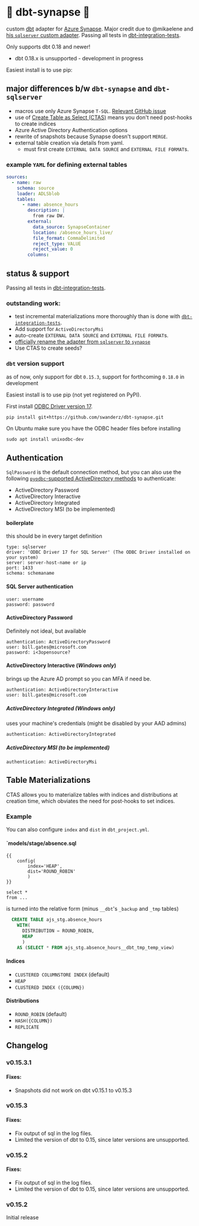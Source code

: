 # :construction: dbt-synapse :construction:

custom [dbt](https://www.getdbt.com) adapter for [Azure Synapse](https://azure.microsoft.com/en-us/services/synapse-analytics/). Major credit due to @mikaelene and [his `sqlserver` custom adapter](https://github.com/mikaelene/dbt-sqlserver).
Passing all tests in [dbt-integration-tests](https://github.com/fishtown-analytics/dbt-integration-tests/). 

Only supports dbt 0.18 and newer!
- dbt 0.18.x is unsupported  - development in progress

Easiest install is to use pip:

## major differences b/w `dbt-synapse` and `dbt-sqlserver`
- macros use only Azure Synapse `T-SQL`. [Relevant GitHub issue](https://github.com/MicrosoftDocs/azure-docs/issues/55713)
- use of [Create Table as Select (CTAS)](https://docs.microsoft.com/en-us/sql/t-sql/statements/create-table-as-select-azure-sql-data-warehouse?view=aps-pdw-2016-au7) means you don't need post-hooks to create indices
- Azure Active Directory Authentication options
- rewrite of snapshots because Synapse doesn't support `MERGE`.
- external table creation via details from yaml.
  - must first create  `EXTERNAL DATA SOURCE` and `EXTERNAL FILE FORMAT`s.

### example `YAML` for defining external tables
```YAML
sources:
  - name: raw
    schema: source
    loader: ADLSblob
    tables:
      - name: absence_hours
        description: |
          from raw DW.
        external:
          data_source: SynapseContainer
          location: /absence_hours_live/
          file_format: CommaDelimited
          reject_type: VALUE
          reject_value: 0
        columns:
```


## status & support

Passing all tests in [dbt-integration-tests](https://github.com/fishtown-analytics/dbt-integration-tests/). 

### outstanding work:
- test incremental materializations more thoroughly than is done with [`dbt-integration-tests`](https://github.com/fishtown-analytics/dbt-integration-tests/).
- Add support for `ActiveDirectoryMsi`
- auto-create  `EXTERNAL DATA SOURCE` and `EXTERNAL FILE FORMAT`s.
- [officially rename the adapter from `sqlserver` to `synapse`](https://github.com/swanderz/dbt-synapse/pull/6)
- Use CTAS to create seeds?

### `dbt` version support
as of now, only support for dbt `0.15.3`, support for forthcoming `0.18.0` in development

Easiest install is to use pip (not yet registered on PyPI).

First install [ODBC Driver version 17](https://www.microsoft.com/en-us/download/details.aspx?id=56567).

```bash
pip install git+https://github.com/swanderz/dbt-synapse.git
```

On Ubuntu make sure you have the ODBC header files before installing

```
sudo apt install unixodbc-dev
```

## Authentication
`SqlPassword` is the default connection method, but you can also use the following [`pyodbc`-supported ActiveDirectory methods](https://docs.microsoft.com/en-us/sql/connect/odbc/using-azure-active-directory?view=sql-server-ver15#new-andor-modified-dsn-and-connection-string-keywords)  to authenticate:
- ActiveDirectory Password
- ActiveDirectory Interactive
- ActiveDirectory Integrated
- ActiveDirectory MSI (to be implemented)
#### boilerplate
this should be in every target definition
```
type: sqlserver
driver: 'ODBC Driver 17 for SQL Server' (The ODBC Driver installed on your system)
server: server-host-name or ip
port: 1433
schema: schemaname
```
#### SQL Server authentication 
```
user: username
password: password
```
#### ActiveDirectory Password 
Definitely not ideal, but available
```
authentication: ActiveDirectoryPassword
user: bill.gates@microsoft.com
password: i<3opensource?
```
#### ActiveDirectory Interactive (*Windows only*)
brings up the Azure AD prompt so you can MFA if need be.
```
authentication: ActiveDirectoryInteractive
user: bill.gates@microsoft.com
```
##### ActiveDirectory Integrated (*Windows only*)
uses your machine's credentials (might be disabled by your AAD admins)
```
authentication: ActiveDirectoryIntegrated
```
##### ActiveDirectory MSI (*to be implemented*)
```
authentication: ActiveDirectoryMsi
```

## Table Materializations
CTAS allows you to materialize tables with indices and distributions at creation time, which obviates the need for post-hooks to set indices.

### Example
You can also configure `index` and `dist` in `dbt_project.yml`.
#### `models/stage/absence.sql
```
{{
    config(
        index='HEAP',
        dist='ROUND_ROBIN'
        )
}}

select *
from ...
```

is turned into the relative form (minus `__dbt`'s `_backup` and `_tmp` tables)

```SQL
  CREATE TABLE ajs_stg.absence_hours
    WITH(
      DISTRIBUTION = ROUND_ROBIN,
      HEAP
      )
    AS (SELECT * FROM ajs_stg.absence_hours__dbt_tmp_temp_view)
```
#### Indices
- `CLUSTERED COLUMNSTORE INDEX` (default)
- `HEAP`
- `CLUSTERED INDEX ({COLUMN})`
  
#### Distributions
- `ROUND_ROBIN` (default)
- `HASH({COLUMN})`
- `REPLICATE`


## Changelog

### v0.15.3.1

#### Fixes:
- Snapshots did not work on dbt v0.15.1 to v0.15.3

### v0.15.3

#### Fixes:
- Fix output of sql in the log files.
- Limited the version of dbt to 0.15, since later versions are unsupported.

### v0.15.2

#### Fixes:
- Fix output of sql in the log files.
- Limited the version of dbt to 0.15, since later versions are unsupported.

### v0.15.2
Initial release